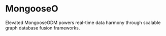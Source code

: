 # MongooseO
Elevated MongooseODM powers real-time data harmony through scalable graph database fusion frameworks.

